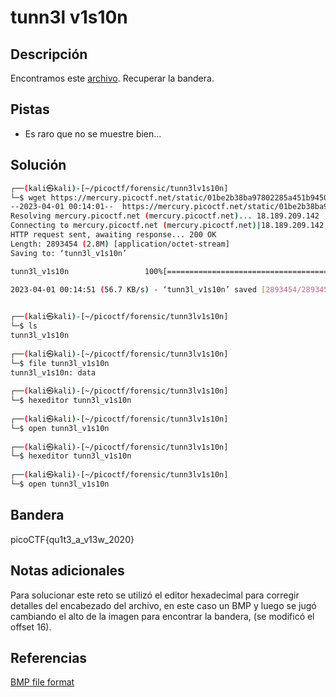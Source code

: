 # tunn3l v1s10n

## Descripción
Encontramos este [archivo](https://mercury.picoctf.net/static/01be2b38ba97802285a451b94505ea75/tunn3l_v1s10n). Recuperar la bandera.

## Pistas
- Es raro que no se muestre bien...

## Solución
```bash
┌──(kali㉿kali)-[~/picoctf/forensic/tunn3lv1s10n]
└─$ wget https://mercury.picoctf.net/static/01be2b38ba97802285a451b94505ea75/tunn3l_v1s10n
--2023-04-01 00:14:01--  https://mercury.picoctf.net/static/01be2b38ba97802285a451b94505ea75/tunn3l_v1s10n
Resolving mercury.picoctf.net (mercury.picoctf.net)... 18.189.209.142
Connecting to mercury.picoctf.net (mercury.picoctf.net)|18.189.209.142|:443... connected.
HTTP request sent, awaiting response... 200 OK
Length: 2893454 (2.8M) [application/octet-stream]
Saving to: ‘tunn3l_v1s10n’

tunn3l_v1s10n                 100%[===============================================>]   2.76M  53.7KB/s    in 50s     

2023-04-01 00:14:51 (56.7 KB/s) - ‘tunn3l_v1s10n’ saved [2893454/2893454]

                                                                                                                      
┌──(kali㉿kali)-[~/picoctf/forensic/tunn3lv1s10n]
└─$ ls
tunn3l_v1s10n
                                                                                                                      
┌──(kali㉿kali)-[~/picoctf/forensic/tunn3lv1s10n]
└─$ file tunn3l_v1s10n 
tunn3l_v1s10n: data
                                                                                                                      
┌──(kali㉿kali)-[~/picoctf/forensic/tunn3lv1s10n]
└─$ hexeditor tunn3l_v1s10n 
                                                                                                                      
┌──(kali㉿kali)-[~/picoctf/forensic/tunn3lv1s10n]
└─$ open tunn3l_v1s10n 
                                                                                                                      
┌──(kali㉿kali)-[~/picoctf/forensic/tunn3lv1s10n]
└─$ hexeditor tunn3l_v1s10n
                                                                                                                      
┌──(kali㉿kali)-[~/picoctf/forensic/tunn3lv1s10n]
└─$ open tunn3l_v1s10n
```

## Bandera
picoCTF{qu1t3_a_v13w_2020}

## Notas adicionales
Para solucionar este reto se utilizó el editor hexadecimal para corregir detalles del encabezado del archivo, en este caso un BMP y luego se jugó cambiando el alto de la imagen para encontrar la bandera, (se modificó el offset 16).

## Referencias
[BMP file format](https://en.wikipedia.org/wiki/BMP_file_format)
